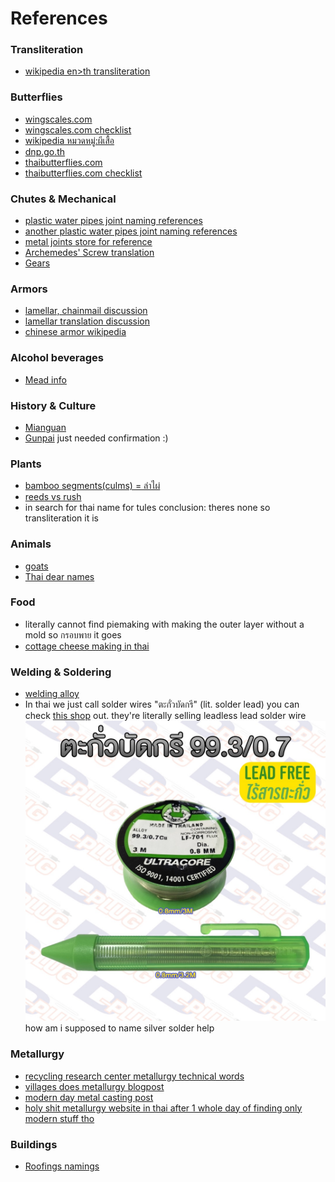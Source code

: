 # References

### Transliteration

- [wikipedia en>th transliteration](https://th.wikipedia.org/wiki/%E0%B8%81%E0%B8%B2%E0%B8%A3%E0%B8%97%E0%B8%B1%E0%B8%9A%E0%B8%A8%E0%B8%B1%E0%B8%9E%E0%B8%97%E0%B9%8C)

### Butterflies

- [wingscales.com](https://wingscales.com/)
- [wingscales.com checklist](https://wingscales.com/Checklist/)
- [wikipedia หมวดหมู่:ผีเสื้อ](https://th.wikipedia.org/wiki/%E0%B8%AB%E0%B8%A1%E0%B8%A7%E0%B8%94%E0%B8%AB%E0%B8%A1%E0%B8%B9%E0%B9%88:%E0%B8%9C%E0%B8%B5%E0%B9%80%E0%B8%AA%E0%B8%B7%E0%B9%89%E0%B8%AD)
- [dnp.go.th](https://www.dnp.go.th/foremic/entomology/Web/Butterfly/pier_web/Ixias.htm)
- [thaibutterflies.com](https://thaibutterflies.com/)
- [thaibutterflies.com checklist](https://thaibutterflies.com/checklist/)

### Chutes & Mechanical

- [plastic water pipes joint naming references](https://buildmate.co.th/blog/pvc-joints/)
- [another plastic water pipes joint naming references](https://www.torpvc.com/pvc-fittings)
- [metal joints store for reference](https://www.thaiwatsadu.com/th/category/ข้อต่อเหล็ก-540407)
- [Archemedes' Screw translation](https://dict.longdo.com/search/Archimedes%20screw)
- [Gears](https://www.kacha.co.th/articles/%E0%B9%80%E0%B8%9F%E0%B8%B7%E0%B8%AD%E0%B8%87/)

### Armors

- [lamellar, chainmail discussion](https://topicstock.pantip.com/wahkor/topicstock/2010/11/X9931685/X9931685.html)
- [lamellar translation discussion](https://pantip.com/topic/42487349)
- [chinese armor wikipedia](https://en.wikipedia.org/wiki/Chinese_armour)

### Alcohol beverages

- [Mead info](https://www.foodnetworksolution.com/wiki/word/4255/mead)

### History & Culture

- [Mianguan](https://pantip.com/topic/36326124)
- [Gunpai](https://pantip.com/topic/39437331) just needed confirmation :)

### Plants

- [bamboo segments(culms) = ลำไผ่](https://www.bamboofarm.org/about-bamboo/)
- [reeds vs rush](https://thecontentauthority.com/blog/reed-vs-rush)
- in search for thai name for tules conclusion: theres none so transliteration it is

### Animals

- [goats](https://pasusat.com/แพะ/)
- [Thai dear names](https://th.wikipedia.org/wiki/%E0%B8%81%E0%B8%A7%E0%B8%B2%E0%B8%87)

### Food

- literally cannot find piemaking with making the outer layer without a mold so กรอบพาย it goes
- [cottage cheese making in thai](https://krua.co/cooking_post/homemadecottagecheese)

### Welding & Soldering

- [welding alloy](https://www.misterworker.com/th/stella-welding-alloys/soft-soldering-brazing-alloys/3476)
- In thai we just call solder wires "ตะกั่วบัดกรี" (lit. solder lead) you can check [this shop](<https://shopee.co.th/%E0%B8%95%E0%B8%B0%E0%B8%81%E0%B8%B1%E0%B9%88%E0%B8%A7%E0%B8%9A%E0%B8%B1%E0%B8%94%E0%B8%81%E0%B8%A3%E0%B8%B5-%E0%B9%81%E0%B8%9A%E0%B8%9A%E0%B9%84%E0%B8%A3%E0%B9%89%E0%B8%AA%E0%B8%B2%E0%B8%A3%E0%B8%95%E0%B8%B0%E0%B8%81%E0%B8%B1%E0%B9%88%E0%B8%A7-(99.3-0.7)-%E0%B8%8A%E0%B8%99%E0%B8%B4%E0%B8%94%E0%B8%A1%E0%B8%B5%E0%B8%9F%E0%B8%A5%E0%B8%B1%E0%B8%81%E0%B8%8B%E0%B9%8C%E0%B9%83%E0%B8%99%E0%B8%95%E0%B8%B1%E0%B8%A7-Lead-Free-Solder-Wire-i.8895748.21304973441>) out. they're literally selling leadless lead solder wire ![leadless lead solder image](images/leadless-lead-solder.png) how am i supposed to name silver solder help

### Metallurgy

- [recycling research center metallurgy technical words](http://www5.dpim.go.th/service7_1/)
- [villages does metallurgy blogpost](https://today.line.me/th/v2/article/WBnRxzR)
- [modern day metal casting post](https://ifoundryman.com/metal-casting/)
- [holy shit metallurgy website in thai after 1 whole day of finding only modern stuff tho](https://ifoundryman.com/)

### Buildings

- [Roofings namings](https://www.onestockhome.com/th/homemap_contents/36645773/roof-accessories)
